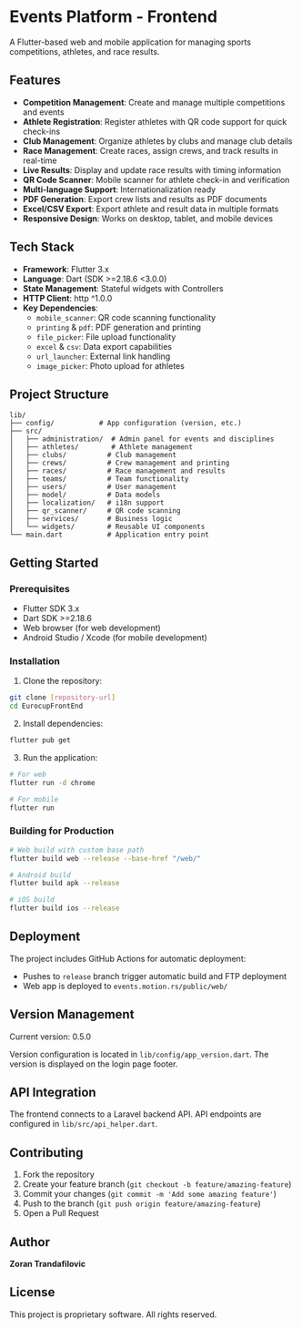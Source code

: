 # Events Platform - Frontend

A Flutter-based web and mobile application for managing sports competitions, athletes, and race results.

## Features

- **Competition Management**: Create and manage multiple competitions and events
- **Athlete Registration**: Register athletes with QR code support for quick check-ins
- **Club Management**: Organize athletes by clubs and manage club details
- **Race Management**: Create races, assign crews, and track results in real-time
- **Live Results**: Display and update race results with timing information
- **QR Code Scanner**: Mobile scanner for athlete check-in and verification
- **Multi-language Support**: Internationalization ready
- **PDF Generation**: Export crew lists and results as PDF documents
- **Excel/CSV Export**: Export athlete and result data in multiple formats
- **Responsive Design**: Works on desktop, tablet, and mobile devices

## Tech Stack

- **Framework**: Flutter 3.x
- **Language**: Dart (SDK >=2.18.6 <3.0.0)
- **State Management**: Stateful widgets with Controllers
- **HTTP Client**: http ^1.0.0
- **Key Dependencies**:
  - `mobile_scanner`: QR code scanning functionality
  - `printing` & `pdf`: PDF generation and printing
  - `file_picker`: File upload functionality
  - `excel` & `csv`: Data export capabilities
  - `url_launcher`: External link handling
  - `image_picker`: Photo upload for athletes

## Project Structure

```
lib/
├── config/           # App configuration (version, etc.)
├── src/
│   ├── administration/  # Admin panel for events and disciplines
│   ├── athletes/        # Athlete management
│   ├── clubs/          # Club management
│   ├── crews/          # Crew management and printing
│   ├── races/          # Race management and results
│   ├── teams/          # Team functionality
│   ├── users/          # User management
│   ├── model/          # Data models
│   ├── localization/   # i18n support
│   ├── qr_scanner/     # QR code scanning
│   ├── services/       # Business logic
│   └── widgets/        # Reusable UI components
└── main.dart           # Application entry point
```

## Getting Started

### Prerequisites

- Flutter SDK 3.x
- Dart SDK >=2.18.6
- Web browser (for web development)
- Android Studio / Xcode (for mobile development)

### Installation

1. Clone the repository:
```bash
git clone [repository-url]
cd EurocupFrontEnd
```

2. Install dependencies:
```bash
flutter pub get
```

3. Run the application:
```bash
# For web
flutter run -d chrome

# For mobile
flutter run
```

### Building for Production

```bash
# Web build with custom base path
flutter build web --release --base-href "/web/"

# Android build
flutter build apk --release

# iOS build
flutter build ios --release
```

## Deployment

The project includes GitHub Actions for automatic deployment:
- Pushes to `release` branch trigger automatic build and FTP deployment
- Web app is deployed to `events.motion.rs/public/web/`

## Version Management

Current version: 0.5.0

Version configuration is located in `lib/config/app_version.dart`. The version is displayed on the login page footer.

## API Integration

The frontend connects to a Laravel backend API. API endpoints are configured in `lib/src/api_helper.dart`.

## Contributing

1. Fork the repository
2. Create your feature branch (`git checkout -b feature/amazing-feature`)
3. Commit your changes (`git commit -m 'Add some amazing feature'`)
4. Push to the branch (`git push origin feature/amazing-feature`)
5. Open a Pull Request

## Author

**Zoran Trandafilovic**

## License

This project is proprietary software. All rights reserved.